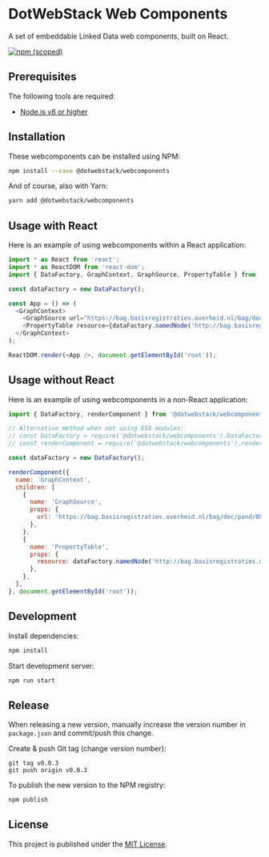 # DotWebStack Web Components

A set of embeddable Linked Data web components, built on React.

[![npm (scoped)](https://img.shields.io/npm/v/@dotwebstack/webcomponents.svg)](https://www.npmjs.com/package/@dotwebstack/webcomponents)

## Prerequisites

The following tools are required:

* [Node.js v8 or higher](https://nodejs.org/en/)

## Installation

These webcomponents can be installed using NPM:

```bash
npm install --save @dotwebstack/webcomponents
```

And of course, also with Yarn:

```bash
yarn add @dotwebstack/webcomponents
```

## Usage with React

Here is an example of using webcomponents within a React application:

```js
import * as React from 'react';
import * as ReactDOM from 'react-dom';
import { DataFactory, GraphContext, GraphSource, PropertyTable } from '@dotwebstack/webcomponents';

const dataFactory = new DataFactory();

const App = () => (
  <GraphContext>
    <GraphSource url="https://bag.basisregistraties.overheid.nl/bag/doc/pand/0003100000117485" />
    <PropertyTable resource={dataFactory.namedNode('http://bag.basisregistraties.overheid.nl/bag/id/pand/0003100000117485')} />
  </GraphContext>
);

ReactDOM.render(<App />, document.getElementById('root'));
```

## Usage without React

Here is an example of using webcomponents in a non-React application:

```js
import { DataFactory, renderComponent } from '@dotwebstack/webcomponents';

// Alternative method when not using ES6 modules:
// const DataFactory = require('@dotwebstack/webcomponents').DataFactory;
// const renderComponent = require('@dotwebstack/webcomponents').renderComponent;

const dataFactory = new DataFactory();

renderComponent({
  name: 'GraphContext',
  children: [
    {
      name: 'GraphSource',
      props: {
        url: 'https://bag.basisregistraties.overheid.nl/bag/doc/pand/0003100000117485',
      },
    },
    {
      name: 'PropertyTable',
      props: {
        resource: dataFactory.namedNode('http://bag.basisregistraties.overheid.nl/bag/id/pand/0003100000117485'),
      },
    },
  ],
}, document.getElementById('root'));
```

## Development

Install dependencies:

```bash
npm install
```

Start development server:

```bash
npm run start
```

## Release

When releasing a new version, manually increase the version number in `package.json` and commit/push this change.

Create & push Git tag (change version number):

```
git tag v0.0.3
git push origin v0.0.3
```

To publish the new version to the NPM registry:

```bash
npm publish
```

## License

This project is published under the [MIT License](LICENSE.md).

